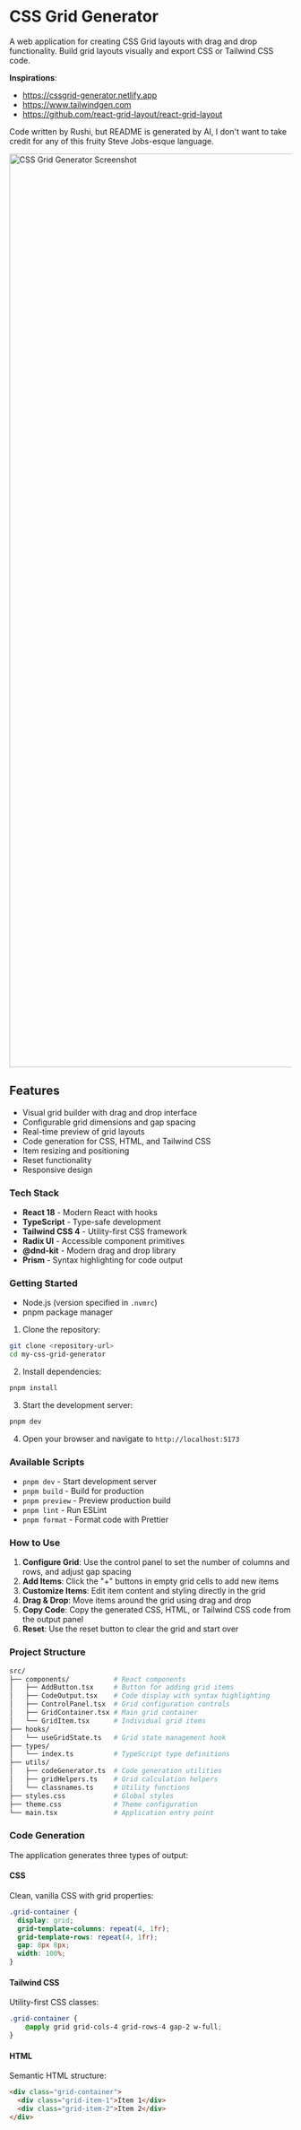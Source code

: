 # CSS Grid Generator

A web application for creating CSS Grid layouts with drag and drop functionality. Build grid layouts visually and export CSS or Tailwind CSS code.

**Inspirations**:
- https://cssgrid-generator.netlify.app
- https://www.tailwindgen.com
- https://github.com/react-grid-layout/react-grid-layout

Code written by Rushi, but README is generated by AI, I don't want to take credit for any of this fruity Steve Jobs-esque language.

<img width="2410" height="1630" alt="CSS Grid Generator Screenshot" src="https://github.com/user-attachments/assets/f57e8552-cb59-4521-889c-a2eee9b27860" />

## Features

- Visual grid builder with drag and drop interface
- Configurable grid dimensions and gap spacing
- Real-time preview of grid layouts
- Code generation for CSS, HTML, and Tailwind CSS
- Item resizing and positioning
- Reset functionality
- Responsive design

### Tech Stack

- **React 18** - Modern React with hooks
- **TypeScript** - Type-safe development
- **Tailwind CSS 4** - Utility-first CSS framework
- **Radix UI** - Accessible component primitives
- **@dnd-kit** - Modern drag and drop library
- **Prism** - Syntax highlighting for code output

### Getting Started

- Node.js (version specified in `.nvmrc`)
- pnpm package manager

1. Clone the repository:
```bash
git clone <repository-url>
cd my-css-grid-generator
```

2. Install dependencies:
```bash
pnpm install
```

3. Start the development server:
```bash
pnpm dev
```

4. Open your browser and navigate to `http://localhost:5173`

### Available Scripts

- `pnpm dev` - Start development server
- `pnpm build` - Build for production
- `pnpm preview` - Preview production build
- `pnpm lint` - Run ESLint
- `pnpm format` - Format code with Prettier

### How to Use

1. **Configure Grid**: Use the control panel to set the number of columns and rows, and adjust gap spacing
2. **Add Items**: Click the "+" buttons in empty grid cells to add new items
3. **Customize Items**: Edit item content and styling directly in the grid
4. **Drag & Drop**: Move items around the grid using drag and drop
5. **Copy Code**: Copy the generated CSS, HTML, or Tailwind CSS code from the output panel
6. **Reset**: Use the reset button to clear the grid and start over

### Project Structure

```bash
src/
├── components/           # React components
│   ├── AddButton.tsx     # Button for adding grid items
│   ├── CodeOutput.tsx    # Code display with syntax highlighting
│   ├── ControlPanel.tsx  # Grid configuration controls
│   ├── GridContainer.tsx # Main grid container
│   └── GridItem.tsx      # Individual grid items
├── hooks/
│   └── useGridState.ts   # Grid state management hook
├── types/
│   └── index.ts          # TypeScript type definitions
├── utils/
│   ├── codeGenerator.ts  # Code generation utilities
│   ├── gridHelpers.ts    # Grid calculation helpers
│   └── classnames.ts     # Utility functions
├── styles.css            # Global styles
├── theme.css             # Theme configuration
└── main.tsx              # Application entry point
```

### Code Generation

The application generates three types of output:

#### CSS
Clean, vanilla CSS with grid properties:
```css
.grid-container {
  display: grid;
  grid-template-columns: repeat(4, 1fr);
  grid-template-rows: repeat(4, 1fr);
  gap: 8px 8px;
  width: 100%;
}
```
#### Tailwind CSS
Utility-first CSS classes:
```css
.grid-container {
    @apply grid grid-cols-4 grid-rows-4 gap-2 w-full;
}
```

#### HTML
Semantic HTML structure:
```html
<div class="grid-container">
  <div class="grid-item-1">Item 1</div>
  <div class="grid-item-2">Item 2</div>
</div>
```

